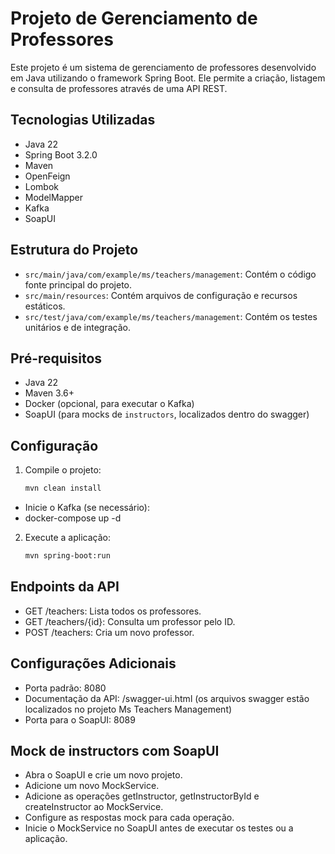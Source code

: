 # Projeto de Gerenciamento de Professores

Este projeto é um sistema de gerenciamento de professores desenvolvido em Java utilizando o framework Spring Boot. Ele permite a criação, listagem e consulta de professores através de uma API REST.

## Tecnologias Utilizadas

- Java 22
- Spring Boot 3.2.0
- Maven
- OpenFeign
- Lombok
- ModelMapper
- Kafka
- SoapUI

## Estrutura do Projeto

- `src/main/java/com/example/ms/teachers/management`: Contém o código fonte principal do projeto.
- `src/main/resources`: Contém arquivos de configuração e recursos estáticos.
- `src/test/java/com/example/ms/teachers/management`: Contém os testes unitários e de integração.

## Pré-requisitos

- Java 22
- Maven 3.6+
- Docker (opcional, para executar o Kafka)
- SoapUI (para mocks de `instructors`, localizados dentro do swagger)


## Configuração
1. Compile o projeto:
    ```sh
    mvn clean install
    ```

- Inicie o Kafka (se necessário):  
- docker-compose up -d

2. Execute a aplicação:
    ```sh
    mvn spring-boot:run
    ```

## Endpoints da API

- GET /teachers: Lista todos os professores.
- GET /teachers/{id}: Consulta um professor pelo ID.
- POST /teachers: Cria um novo professor.


## Configurações Adicionais

- Porta padrão: 8080
- Documentação da API: /swagger-ui.html (os arquivos swagger estão localizados no projeto Ms Teachers Management)
- Porta para o SoapUI: 8089


## Mock de instructors com SoapUI

- Abra o SoapUI e crie um novo projeto.
- Adicione um novo MockService.
- Adicione as operações getInstructor, getInstructorById e createInstructor ao MockService.
- Configure as respostas mock para cada operação.
- Inicie o MockService no SoapUI antes de executar os testes ou a aplicação.


